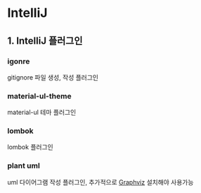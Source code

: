 # IntelliJ

## 1. IntelliJ 플러그인

### igonre
gitignore 파일 생성, 작성 플러그인

### material-ul-theme
material-ul 테마 플러그인

### lombok
lombok 플러그인

### plant uml
uml 다이어그램 작성 플러그인, 추가적으로 [Graphviz](https://graphviz.gitlab.io/download/) 설치해야 사용가능
